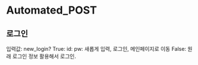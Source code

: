 # Automated_POST

## 로그인
입력값:
  new_login?
    True:
      id:
      pw:
      새롭게 입력, 로그인, 메인페이지로 이동
    False:
      원래 로그인 정보 활용해서 로그인.
  
